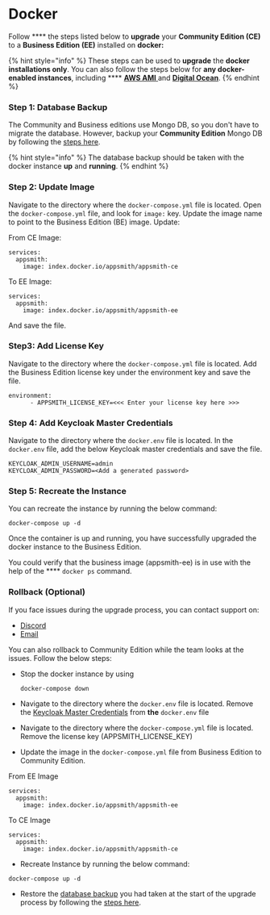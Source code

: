 # Docker

Follow **** the steps listed below to **upgrade** your **Community Edition (CE)** to a **Business Edition (EE)** installed on **docker:**

{% hint style="info" %}
These steps can be used to **upgrade** the **docker installations only**. You can also follow the steps below for **any docker-enabled instances**, including **** [**AWS AMI** ](../aws-ami.md)and [**Digital Ocean**](../digitalocean.md).
{% endhint %}

### **Step 1: Database Backup**

The Community and Business editions use Mongo DB, so you don't have to migrate the database. However, backup your **Community Edition** Mongo DB by following the [steps here](../instance-management.md#export-database).

{% hint style="info" %}
The database backup should be taken with the docker instance **up** and **running**.
{% endhint %}

### **Step 2: Update Image**

Navigate to the directory where the `docker-compose.yml` file is located. Open the `docker-compose.yml` file, and look for `image:` key. Update the image name to point to the Business Edition (BE) image. Update:

From CE Image:

```
services:
  appsmith:
    image: index.docker.io/appsmith/appsmith-ce
```

To EE Image:

```
services:
  appsmith:
    image: index.docker.io/appsmith/appsmith-ee
```

And save the file.

### **Step3: Add License Key**

Navigate to the directory where the `docker-compose.yml` file is located. Add the Business Edition license key under the environment key and save the file.

```
environment:
      - APPSMITH_LICENSE_KEY=<<< Enter your license key here >>>
```

### **Step 4: Add Keycloak Master Credentials**

Navigate to the directory where the `docker.env` file is located. In the `docker.env` file, add the below Keycloak master credentials and save the file.

```
KEYCLOAK_ADMIN_USERNAME=admin
KEYCLOAK_ADMIN_PASSWORD=<Add a generated password>
```

### Step 5: Recreate the Instance

You can recreate the instance by running the below command:

```
docker-compose up -d
```

Once the container is up and running, you have successfully upgraded the docker instance to the Business Edition.

You could verify that the business image (appsmith-ee) is in use with the help of the **** `docker ps` command.

### **Rollback (Optional)**

If you face issues during the upgrade process, you can contact support on:

* [Discord](https://discord.com/invite/rBTTVJp)
* [Email](mailto:support@appsmith.com)

You can also rollback to Community Edition while the team looks at the issues. Follow the below steps:

*   Stop the docker instance by using

    ```
    docker-compose down
    ```
* Navigate to the directory where the `docker.env` file is located. Remove the [Keycloak Master Credentials](docker.md#step-4-add-keycloak-master-credentials) from **the** `docker.env` file
* Navigate to the directory where the `docker-compose.yml` file is located. Remove the license key (APPSMITH\_LICENSE\_KEY)
* Update the image in the `docker-compose.yml` file from Business Edition to Community Edition.

From EE Image

```
services:
  appsmith:
    image: index.docker.io/appsmith/appsmith-ee
```

To CE Image

```
services:
  appsmith:
    image: index.docker.io/appsmith/appsmith-ce
```

* Recreate Instance by running the below command:

```
docker-compose up -d
```

* Restore the [database backup](docker.md#database-backup) you had taken at the start of the upgrade process by following the [steps here](../instance-management.md#import-database).
